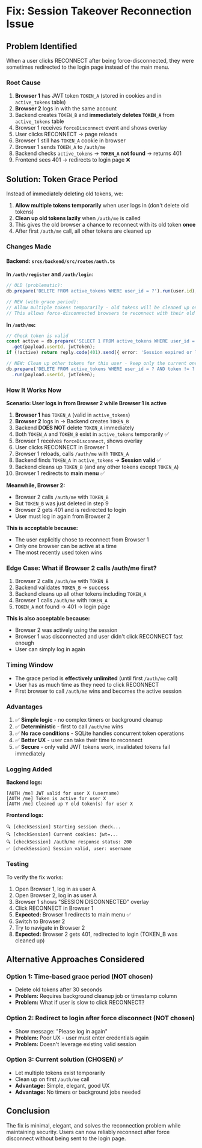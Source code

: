 # Fix: Session Takeover Reconnection Issue

## Problem Identified

When a user clicks RECONNECT after being force-disconnected, they were sometimes redirected to the login page instead of the main menu.

### Root Cause

1. **Browser 1** has JWT token `TOKEN_A` (stored in cookies and in `active_tokens` table)
2. **Browser 2** logs in with the same account
3. Backend creates `TOKEN_B` and **immediately deletes `TOKEN_A`** from `active_tokens` table
4. Browser 1 receives `forceDisconnect` event and shows overlay
5. User clicks RECONNECT → page reloads
6. Browser 1 still has `TOKEN_A` cookie in browser
7. Browser 1 sends `TOKEN_A` to `/auth/me`
8. Backend checks `active_tokens` → **`TOKEN_A` not found** → returns 401
9. Frontend sees 401 → redirects to login page ❌

## Solution: Token Grace Period

Instead of immediately deleting old tokens, we:

1. **Allow multiple tokens temporarily** when user logs in (don't delete old tokens)
2. **Clean up old tokens lazily** when `/auth/me` is called
3. This gives the old browser a chance to reconnect with its old token **once**
4. After first `/auth/me` call, all other tokens are cleaned up

### Changes Made

#### Backend: `srcs/backend/src/routes/auth.ts`

**In `/auth/register` and `/auth/login`:**
```typescript
// OLD (problematic):
db.prepare('DELETE FROM active_tokens WHERE user_id = ?').run(user.id);

// NEW (with grace period):
// Allow multiple tokens temporarily - old tokens will be cleaned up on next /auth/me call
// This allows force-disconnected browsers to reconnect with their old token
```

**In `/auth/me`:**
```typescript
// Check token is valid
const active = db.prepare('SELECT 1 FROM active_tokens WHERE user_id = ? AND token = ?')
  .get(payload.userId, jwtToken);
if (!active) return reply.code(401).send({ error: 'Session expired or logged out.' });

// NEW: Clean up other tokens for this user - keep only the current one
db.prepare('DELETE FROM active_tokens WHERE user_id = ? AND token != ?')
  .run(payload.userId, jwtToken);
```

### How It Works Now

**Scenario: User logs in from Browser 2 while Browser 1 is active**

1. **Browser 1** has `TOKEN_A` (valid in `active_tokens`)
2. **Browser 2** logs in → Backend creates `TOKEN_B`
3. Backend **DOES NOT** delete `TOKEN_A` immediately
4. Both `TOKEN_A` and `TOKEN_B` exist in `active_tokens` temporarily ✅
5. Browser 1 receives `forceDisconnect`, shows overlay
6. User clicks RECONNECT in Browser 1
7. Browser 1 reloads, calls `/auth/me` with `TOKEN_A`
8. Backend finds `TOKEN_A` in `active_tokens` → **Session valid** ✅
9. Backend cleans up `TOKEN_B` (and any other tokens except `TOKEN_A`)
10. Browser 1 redirects to **main menu** ✅

**Meanwhile, Browser 2:**
- Browser 2 calls `/auth/me` with `TOKEN_B`
- But `TOKEN_B` was just deleted in step 9
- Browser 2 gets 401 and is redirected to login
- User must log in again from Browser 2

**This is acceptable because:**
- The user explicitly chose to reconnect from Browser 1
- Only one browser can be active at a time
- The most recently used token wins

### Edge Case: What if Browser 2 calls /auth/me first?

1. Browser 2 calls `/auth/me` with `TOKEN_B`
2. Backend validates `TOKEN_B` → success
3. Backend cleans up all other tokens including `TOKEN_A`
4. Browser 1 calls `/auth/me` with `TOKEN_A`
5. `TOKEN_A` not found → 401 → login page

**This is also acceptable because:**
- Browser 2 was actively using the session
- Browser 1 was disconnected and user didn't click RECONNECT fast enough
- User can simply log in again

### Timing Window

- The grace period is **effectively unlimited** (until first `/auth/me` call)
- User has as much time as they need to click RECONNECT
- First browser to call `/auth/me` wins and becomes the active session

### Advantages

1. ✅ **Simple logic** - no complex timers or background cleanup
2. ✅ **Deterministic** - first to call `/auth/me` wins
3. ✅ **No race conditions** - SQLite handles concurrent token operations
4. ✅ **Better UX** - user can take their time to reconnect
5. ✅ **Secure** - only valid JWT tokens work, invalidated tokens fail immediately

### Logging Added

**Backend logs:**
```
[AUTH /me] JWT valid for user X (username)
[AUTH /me] Token is active for user X
[AUTH /me] Cleaned up Y old token(s) for user X
```

**Frontend logs:**
```
🔍 [checkSession] Starting session check...
🔍 [checkSession] Current cookies: jwt=...
🔍 [checkSession] /auth/me response status: 200
✅ [checkSession] Session valid, user: username
```

### Testing

To verify the fix works:

1. Open Browser 1, log in as user A
2. Open Browser 2, log in as user A
3. Browser 1 shows "SESSION DISCONNECTED" overlay
4. Click RECONNECT in Browser 1
5. **Expected:** Browser 1 redirects to main menu ✅
6. Switch to Browser 2
7. Try to navigate in Browser 2
8. **Expected:** Browser 2 gets 401, redirected to login (TOKEN_B was cleaned up)

## Alternative Approaches Considered

### Option 1: Time-based grace period (NOT chosen)
- Delete old tokens after 30 seconds
- **Problem:** Requires background cleanup job or timestamp column
- **Problem:** What if user is slow to click RECONNECT?

### Option 2: Redirect to login after force disconnect (NOT chosen)
- Show message: "Please log in again"
- **Problem:** Poor UX - user must enter credentials again
- **Problem:** Doesn't leverage existing valid session

### Option 3: Current solution (CHOSEN) ✅
- Let multiple tokens exist temporarily
- Clean up on first `/auth/me` call
- **Advantage:** Simple, elegant, good UX
- **Advantage:** No timers or background jobs needed

## Conclusion

The fix is minimal, elegant, and solves the reconnection problem while maintaining security. Users can now reliably reconnect after force disconnect without being sent to the login page.
